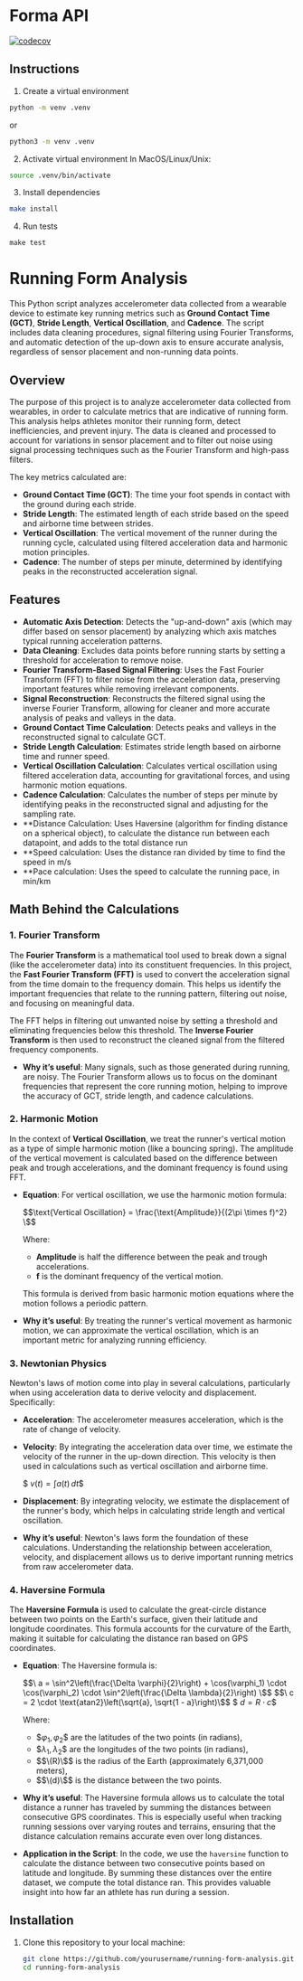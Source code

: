# Forma API
[![codecov](https://codecov.io/gh/getforma/forma-api/branch/main/graph/badge.svg)](https://codecov.io/gh/getforma/forma-api)

## Instructions

1. Create a virtual environment
```bash
python -m venv .venv
```
or

```bash
python3 -m venv .venv
```

2. Activate virtual environment
In MacOS/Linux/Unix:
```bash
source .venv/bin/activate
````

3. Install dependencies
```bash
make install
```

4. Run tests
```
make test
```
# Running Form Analysis

This Python script analyzes accelerometer data collected from a wearable device to estimate key running metrics such as **Ground Contact Time (GCT)**, **Stride Length**, **Vertical Oscillation**, and **Cadence**. The script includes data cleaning procedures, signal filtering using Fourier Transforms, and automatic detection of the up-down axis to ensure accurate analysis, regardless of sensor placement and non-running data points.

## Overview

The purpose of this project is to analyze accelerometer data collected from wearables, in order to calculate metrics that are indicative of running form. This analysis helps athletes monitor their running form, detect inefficiencies, and prevent injury. The data is cleaned and processed to account for variations in sensor placement and to filter out noise using signal processing techniques such as the Fourier Transform and high-pass filters.

The key metrics calculated are:
- **Ground Contact Time (GCT)**: The time your foot spends in contact with the ground during each stride.
- **Stride Length**: The estimated length of each stride based on the speed and airborne time between strides.
- **Vertical Oscillation**: The vertical movement of the runner during the running cycle, calculated using filtered acceleration data and harmonic motion principles.
- **Cadence**: The number of steps per minute, determined by identifying peaks in the reconstructed acceleration signal.

## Features

- **Automatic Axis Detection**: Detects the "up-and-down" axis (which may differ based on sensor placement) by analyzing which axis matches typical running acceleration patterns.
- **Data Cleaning**: Excludes data points before running starts by setting a threshold for acceleration to remove noise.
- **Fourier Transform-Based Signal Filtering**: Uses the Fast Fourier Transform (FFT) to filter noise from the acceleration data, preserving important features while removing irrelevant components.
- **Signal Reconstruction**: Reconstructs the filtered signal using the inverse Fourier Transform, allowing for cleaner and more accurate analysis of peaks and valleys in the data.
- **Ground Contact Time Calculation**: Detects peaks and valleys in the reconstructed signal to calculate GCT.
- **Stride Length Calculation**: Estimates stride length based on airborne time and runner speed.
- **Vertical Oscillation Calculation**: Calculates vertical oscillation using filtered acceleration data, accounting for gravitational forces, and using harmonic motion equations.
- **Cadence Calculation**: Calculates the number of steps per minute by identifying peaks in the reconstructed signal and adjusting for the sampling rate.
- **Distance Calculation: Uses Haversine (algorithm for finding distance on a spherical object), to calculate the distance run between each datapoint, and adds to the total distance run
- **Speed calculation: Uses the distance ran divided by time to find the speed in m/s
- **Pace calculation: Uses the speed to calculate the running pace, in min/km

## Math Behind the Calculations

### 1. **Fourier Transform**

The **Fourier Transform** is a mathematical tool used to break down a signal (like the accelerometer data) into its constituent frequencies. In this project, the **Fast Fourier Transform (FFT)** is used to convert the acceleration signal from the time domain to the frequency domain. This helps us identify the important frequencies that relate to the running pattern, filtering out noise, and focusing on meaningful data.

The FFT helps in filtering out unwanted noise by setting a threshold and eliminating frequencies below this threshold. The **Inverse Fourier Transform** is then used to reconstruct the cleaned signal from the filtered frequency components.

- **Why it’s useful**: Many signals, such as those generated during running, are noisy. The Fourier Transform allows us to focus on the dominant frequencies that represent the core running motion, helping to improve the accuracy of GCT, stride length, and cadence calculations.

### 2. **Harmonic Motion**

In the context of **Vertical Oscillation**, we treat the runner's vertical motion as a type of simple harmonic motion (like a bouncing spring). The amplitude of the vertical movement is calculated based on the difference between peak and trough accelerations, and the dominant frequency is found using FFT.

- **Equation**: For vertical oscillation, we use the harmonic motion formula:
  
  $$\text{Vertical Oscillation} = \frac{\text{Amplitude}}{(2\pi \times f)^2} \$$

  Where:
  - **Amplitude** is half the difference between the peak and trough accelerations.
  - **f** is the dominant frequency of the vertical motion.
  
  This formula is derived from basic harmonic motion equations where the motion follows a periodic pattern.

- **Why it’s useful**: By treating the runner's vertical movement as harmonic motion, we can approximate the vertical oscillation, which is an important metric for analyzing running efficiency.

### 3. **Newtonian Physics**

Newton's laws of motion come into play in several calculations, particularly when using acceleration data to derive velocity and displacement. Specifically:

- **Acceleration**: The accelerometer measures acceleration, which is the rate of change of velocity.
- **Velocity**: By integrating the acceleration data over time, we estimate the velocity of the runner in the up-down direction. This velocity is then used in calculations such as vertical oscillation and airborne time.
  
  $$\ v(t) = \int a(t) \, dt \$$
  
- **Displacement**: By integrating velocity, we estimate the displacement of the runner's body, which helps in calculating stride length and vertical oscillation.

- **Why it’s useful**: Newton's laws form the foundation of these calculations. Understanding the relationship between acceleration, velocity, and displacement allows us to derive important running metrics from raw accelerometer data.

### 4. **Haversine Formula**

The **Haversine Formula** is used to calculate the great-circle distance between two points on the Earth's surface, given their latitude and longitude coordinates. This formula accounts for the curvature of the Earth, making it suitable for calculating the distance ran based on GPS coordinates.

- **Equation**: The Haversine formula is:

  $$\ a = \sin^2\left(\frac{\Delta \varphi}{2}\right) + \cos(\varphi_1) \cdot \cos(\varphi_2) \cdot \sin^2\left(\frac{\Delta \lambda}{2}\right) \$$
  $$\ c = 2 \cdot \text{atan2}\left(\sqrt{a}, \sqrt{1 - a}\right)\$$
  $$\ d = R \cdot c\$$

  Where:
  - $$\varphi_1, \varphi_2\$$ are the latitudes of the two points (in radians),
  - $$\lambda_1, \lambda_2\$$ are the longitudes of the two points (in radians),
  - $$\(R)\$$ is the radius of the Earth (approximately 6,371,000 meters),
  - $$\(d)\$$ is the distance between the two points.

- **Why it’s useful**: The Haversine formula allows us to calculate the total distance a runner has traveled by summing the distances between consecutive GPS coordinates. This is especially useful when tracking running sessions over varying routes and terrains, ensuring that the distance calculation remains accurate even over long distances.

- **Application in the Script**: In the code, we use the `haversine` function to calculate the distance between two consecutive points based on latitude and longitude. By summing these distances over the entire dataset, we compute the total distance ran. This provides valuable insight into how far an athlete has run during a session.
  
  

## Installation

1. Clone this repository to your local machine:
   ```bash
   git clone https://github.com/yourusername/running-form-analysis.git
   cd running-form-analysis

